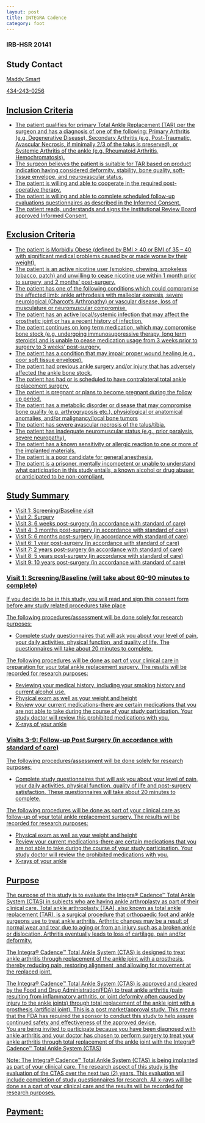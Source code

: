 ```yaml
---
layout: post
title: INTEGRA Cadence
category: foot
---
```


### IRB-HSR 20141


## Study Contact

<a href="mailto:MMS4AW@hscmail.mcc.virginia.edu">Maddy Smart

434-243-0256


##  Inclusion Criteria

- The patient qualifies for primary Total Ankle Replacement (TAR) per the surgeon and has a diagnosis of one of the following: Primary Arthritis (e.g. Degenerative Disease), Secondary Arthritis (e.g. Post-Traumatic, Avascular Necrosis, if minimally 2/3 of the talus is preserved), or Systemic Arthritis of the ankle (e.g. Rheumatoid Arthritis, Hemochromatosis).
- The surgeon believes the patient is suitable for TAR based on product indication having considered deformity, stability, bone quality, soft- tissue envelope, and neurovascular status.
- The patient is willing and able to cooperate in the required post-operative therapy.
- The patient is willing and able to complete scheduled follow-up evaluations questionnaires as described in the Informed Consent.
- The patient reads, understands and signs the Institutional Review Board approved Informed Consent.

##  Exclusion Criteria

- The patient is Morbidly Obese (defined by BMI > 40 or BMI of 35 – 40 with significant medical problems caused by or made worse by their weight).
- The patient is an active nicotine user (smoking, chewing, smokeless tobacco, patch) and unwilling to cease nicotine use within 1 month prior to surgery, and 2 months’ post-surgery.
- The patient has one of the following conditions which could compromise the affected limb: ankle arthrodesis with malleolar exeresis, severe neurological (Charcot’s Arthropathy) or vascular disease, loss of musculature or neuromuscular compromise.
- The patient has an active local/systemic infection that may affect the prosthetic joint or has a recent history of infection.
- The patient continues on long term medication, which may compromise bone stock (e.g. undergoing immunosuppressive therapy, long term steroids) and is unable to cease medication usage from 3 weeks prior to surgery to 3 weeks’ post-surgery.
- The patient has a condition that may impair proper wound healing (e.g., poor soft tissue envelope).
- The patient had previous ankle surgery and/or injury that has adversely affected the ankle bone stock.
- The patient has had or is scheduled to have contralateral total ankle replacement surgery.
- The patient is pregnant or plans to become pregnant during the follow up period.
- The patient has a metabolic disorder or disease that may compromise bone quality (e.g. arthrogryposis etc.), physiological or anatomical anomalies, and/or malignancy/local bone tumors
- The patient has severe avascular necrosis of the talus/tibia.
- The patient has inadequate neuromuscular status (e.g., prior paralysis, severe neuropathy).
- The patient has a known sensitivity or allergic reaction to one or more of the implanted materials.
- The patient is a poor candidate for general anesthesia.
- The patient is a prisoner, mentally incompetent or unable to understand what participation in this study entails, a known alcohol or drug abuser, or anticipated to be non-compliant.

## Study Summary

- Visit 1: Screening/Baseline visit
- Visit 2: Surgery
- Visit 3: 6 weeks post-surgery (in accordance with standard of care)
- Visit 4: 3 months post-surgery (in accordance with standard of care)
- Visit 5: 6 months post-surgery (in accordance with standard of care)
- Visit 6: 1 year post-surgery (in accordance with standard of care)
- Visit 7: 2 years post-surgery (in accordance with standard of care)
- Visit 8: 5 years post-surgery (in accordance with standard of care)
- Visit 9: 10 years post-surgery (in accordance with standard of care)

### Visit 1: Screening/Baseline (will take about 60-90 minutes to complete)

If you decide to be in this study, you will read and sign this consent form before any study related procedures take place 

The following procedures/assessment will be done solely for research purposes:
- Complete study questionnaires that will ask you about your level of pain, your daily activities, physical function, and quality of life.  The questionnaires will take about 20 minutes to complete. 

The following procedures will be done as part of your clinical care in preparation for your total ankle replacement surgery. The results will be recorded for research purposes:
- Reviewing your medical history, including your smoking history and current alcohol use.
- Physical exam as well as your weight and height
- Review your current medications-there are certain medications that you are not able to take during the course of your study participation.  Your study doctor will review this prohibited medications with you. 
- X-rays of your ankle

### Visits 3-9: Follow-up Post Surgery (in accordance with standard of care)

The following procedures/assessment will be done solely for research purposes:
- Complete study questionnaires that will ask you about your level of pain, your daily activities, physical function, quality of life and post-surgery satisfaction.  These questionnaires will take about 20 minutes to complete. 

The following procedures will be done as part of your clinical care as follow-up of your total ankle replacement surgery. The results will be recorded for research purposes:
- Physical exam as well as your weight and height
- Review your current medications-there are certain medications that you are not able to take during the course of your study participation.  Your study doctor will review the prohibited medications with you. 
- X-rays of your ankle

## Purpose

The purpose of this study is to evaluate the Integra® Cadence™ Total Ankle System (CTAS) in subjects who are having ankle arthroplasty as part of their clinical care.  Total ankle arthroplasty (TAA), also known as total ankle replacement (TAR), is a surgical procedure that orthopaedic foot and ankle surgeons use to treat ankle arthritis. Arthritic changes may be a result of normal wear and tear due to aging or from an injury such as a broken ankle or dislocation. Arthritis eventually leads to loss of cartilage, pain and/or deformity.
 
The Integra® Cadence™ Total Ankle System (CTAS) is designed to treat ankle arthritis through replacement of the ankle joint with a prosthesis, thereby reducing pain, restoring alignment, and allowing for movement at the replaced joint.

The Integra® Cadence™ Total Ankle System (CTAS) is approved and cleared by the Food and Drug Administration(FDA) to treat ankle arthritis (pain resulting from inflammatory arthritis, or joint deformity often caused by injury to the ankle joints) through total replacement of the ankle joint with a prosthesis (artificial joint). This is a post market/approval study.  This means that the FDA has required the sponsor to conduct this study to help assure continued safety and effectiveness of the approved device.  
You are being invited to participate because you have been diagnosed with ankle arthritis and your doctor has chosen to perform surgery to treat your ankle arthritis through total replacement of the ankle joint with the Integra® Cadence™ Total Ankle System (CTAS) 

Note:  The Integra® Cadence™ Total Ankle System (CTAS) is being implanted as part of your clinical care.  The research aspect of this study is the evaluation of the CTAS over the next two (2) years.  This evaluation will include completion of study questionnaires for research.  All x-rays will be done as a part of your clinical care and the results will be recorded for research purposes.

## Payment:
